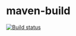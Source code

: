 # maven-build

[![Build status](https://ci.cloudlab.zhaw.ch/api/projects/status/b57hibsns0gosquq?svg=true)](https://ci.cloudlab.zhaw.ch/project/swm/backend)

